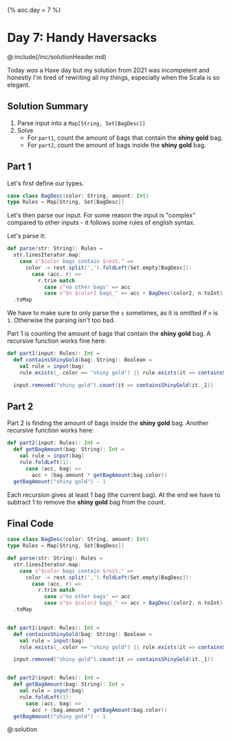 {%
aoc.day = 7
%}

# Day 7: Handy Haversacks

@:include(/inc/solutionHeader.md)

Today _was_ a Haxe day but my solution from 2021 was incompetent and honestly I'm tired of rewriting all my things, especially
when the Scala is so elegant. 


## Solution Summary

1. Parse input into a `Map[String, Set[BagDesc]]`
2. Solve
    * For `part1`, count the amount of bags that contain the **shiny gold** bag.
    * For `part2`, count the amount of bags inside the **shiny gold** bag.

## Part 1

Let's first define our types.

```scala 3
case class BagDesc(color: String, amount: Int)
type Rules = Map[String, Set[BagDesc]]
```

Let's then parse our input. For some reason the input is "complex" compared to other inputs - it follows
some rules of english syntax.

Let's parse it:

```scala 3
def parse(str: String): Rules =
  str.linesIterator.map:
    case s"$color bags contain $rest." =>
      color -> rest.split(',').foldLeft(Set.empty[BagDesc]):
        case (acc, r) =>
          r.trim match
            case s"no other bags" => acc
            case s"$n $color2 bag$_" => acc + BagDesc(color2, n.toInt)
  .toMap
```

We have to make sure to only parse the `s` sometimes, as it is omitted if `n` is `1`. Otherwise the parsing
isn't too bad.

Part 1 is counting the amount of bags that contain the **shiny gold** bag. A recursive function works fine here:

```scala 3
def part1(input: Rules): Int =
  def containsShinyGold(bag: String): Boolean =
    val rule = input(bag)
    rule.exists(_.color == "shiny gold") || rule.exists(it => containsShinyGold(it.color))

  input.removed("shiny gold").count(it => containsShinyGold(it._1))
```

## Part 2

Part 2 is finding the amount of bags inside the **shiny gold** bag. Another recursive function works here:

```scala 3
def part2(input: Rules): Int =
  def getBagAmount(bag: String): Int =
    val rule = input(bag)
    rule.foldLeft(1):
      case (acc, bag) =>
        acc + (bag.amount * getBagAmount(bag.color))
  getBagAmount("shiny gold") - 1
```

Each recursion gives at least 1 bag (the current bag). At the end we have to subtract 1 to remove the **shiny gold** bag
from the count.

## Final Code

```scala 3
case class BagDesc(color: String, amount: Int)
type Rules = Map[String, Set[BagDesc]]

def parse(str: String): Rules =
  str.linesIterator.map:
    case s"$color bags contain $rest." =>
      color -> rest.split(',').foldLeft(Set.empty[BagDesc]):
        case (acc, r) =>
          r.trim match
            case s"no other bags" => acc
            case s"$n $color2 bag$_" => acc + BagDesc(color2, n.toInt)
  .toMap


def part1(input: Rules): Int =
  def containsShinyGold(bag: String): Boolean =
    val rule = input(bag)
    rule.exists(_.color == "shiny gold") || rule.exists(it => containsShinyGold(it.color))

  input.removed("shiny gold").count(it => containsShinyGold(it._1))


def part2(input: Rules): Int =
  def getBagAmount(bag: String): Int =
    val rule = input(bag)
    rule.foldLeft(1):
      case (acc, bag) =>
        acc + (bag.amount * getBagAmount(bag.color))
  getBagAmount("shiny gold") - 1
```

@:solution